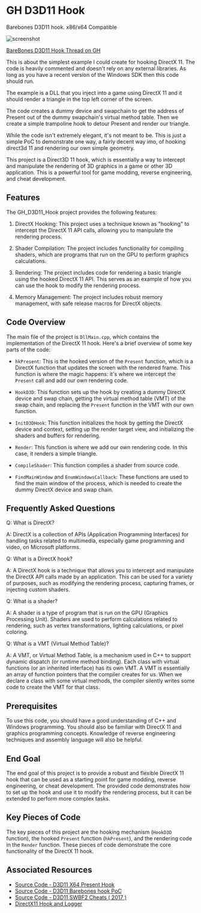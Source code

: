 # GH D3D11 Hook

Barebones D3D11 hook.
x86/x64 Compatible

![screenshot](https://github.com/guided-hacking/GH_D3D11_Hook/blob/master/ss.png "FarCry5 Example")

[BareBones D3D11 Hook Thread on GH](https://guidedhacking.com/threads/d3d11-barebones-hook-poc.11939/)

This is about the simplest example I could create for hooking DirectX 11.
The code is heavily commented and doesn't rely on any external libraries.
As long as you have a recent version of the Windows SDK then this code should run.

The example is a DLL that you inject into a game using DirectX 11 and it should render a triangle in the top left corner of the screen.

The code creates a dummy device and swapchain to get the address of Present out of the dummy swapchain's virtual method table. Then we create a simple trampoline hook to detour Present and render our triangle.

While the code isn't extremely elegant, it's not meant to be.
This is just a simple PoC to demonstrate one way, a fairly decent way imo, of hooking
direct3d 11 and rendering our own simple geometry.

This project is a Direct3D 11 hook, which is essentially a way to intercept and manipulate the rendering of 3D graphics in a game or other 3D application. This is a powerful tool for game modding, reverse engineering, and cheat development.

Features
--------

The GH_D3D11_Hook project provides the following features:

1.  DirectX Hooking: This project uses a technique known as "hooking" to intercept the DirectX 11 API calls, allowing you to manipulate the rendering process.

2.  Shader Compilation: The project includes functionality for compiling shaders, which are programs that run on the GPU to perform graphics calculations.

3.  Rendering: The project includes code for rendering a basic triangle using the hooked DirectX 11 API. This serves as an example of how you can use the hook to modify the rendering process.

4.  Memory Management: The project includes robust memory management, with safe release macros for DirectX objects.

Code Overview
-------------

The main file of the project is `DllMain.cpp`, which contains the implementation of the DirectX 11 hook. Here's a brief overview of some key parts of the code:

-   `hkPresent`: This is the hooked version of the `Present` function, which is a DirectX function that updates the screen with the rendered frame. This function is where the magic happens: it's where we intercept the `Present` call and add our own rendering code.

-   `HookD3D`: This function sets up the hook by creating a dummy DirectX device and swap chain, getting the virtual method table (VMT) of the swap chain, and replacing the `Present` function in the VMT with our own function.

-   `InitD3DHook`: This function initializes the hook by getting the DirectX device and context, setting up the render target view, and initializing the shaders and buffers for rendering.

-   `Render`: This function is where we add our own rendering code. In this case, it renders a simple triangle.

-   `CompileShader`: This function compiles a shader from source code.

-   `FindMainWindow` and `EnumWindowsCallback`: These functions are used to find the main window of the process, which is needed to create the dummy DirectX device and swap chain.


Frequently Asked Questions
--------------------------

Q: What is DirectX?

A: DirectX is a collection of APIs (Application Programming Interfaces) for handling tasks related to multimedia, especially game programming and video, on Microsoft platforms.

Q: What is a DirectX hook?

A: A DirectX hook is a technique that allows you to intercept and manipulate the DirectX API calls made by an application. This can be used for a variety of purposes, such as modifying the rendering process, capturing frames, or injecting custom shaders.

Q: What is a shader?

A: A shader is a type of program that is run on the GPU (Graphics Processing Unit). Shaders are used to perform calculations related to rendering, such as vertex transformations, lighting calculations, or pixel coloring.

Q: What is a VMT (Virtual Method Table)?

A: A VMT, or Virtual Method Table, is a mechanism used in C++ to support dynamic dispatch (or runtime method binding). Each class with virtual functions (or an inherited interface) has its own VMT. A VMT is essentially an array of function pointers that the compiler creates for us. When we declare a class with some virtual methods, the compiler silently writes some code to create the VMT for that class.

Prerequisites
-------------

To use this code, you should have a good understanding of C++ and Windows programming. You should also be familiar with DirectX 11 and graphics programming concepts. Knowledge of reverse engineering techniques and assembly language will also be helpful.

End Goal
--------

The end goal of this project is to provide a robust and flexible DirectX 11 hook that can be used as a starting point for game modding, reverse engineering, or cheat development. The provided code demonstrates how to set up the hook and use it to modify the rendering process, but it can be extended to perform more complex tasks.

Key Pieces of Code
------------------

The key pieces of this project are the hooking mechanism (`HookD3D` function), the hooked `Present` function (`hkPresent`), and the rendering code in the `Render` function. These pieces of code demonstrate the core functionality of the DirectX 11 hook.

Associated Resources​
---------------------

-   [Source Code - D3D11 X64 Present Hook](https://guidedhacking.com/threads/d3d11-x64-present-hook.15283/)
-   [Source Code - D3D11 Barebones hook PoC](https://guidedhacking.com/threads/d3d11-barebones-hook-poc.11939/)
-   [Source Code - D3D11 SWBF2 Cheats ( 2017 )](https://guidedhacking.com/threads/star-wars-battlefront-ii-hacks-swbf2-cheats-2017.15348/)
-   [DirectX11 Hook and Logger](https://guidedhacking.com/threads/directx11-hook-and-logger.11910/)
